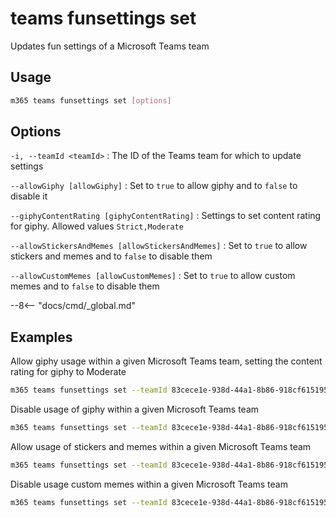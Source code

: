 # teams funsettings set

Updates fun settings of a Microsoft Teams team

## Usage

```sh
m365 teams funsettings set [options]
```

## Options

`-i, --teamId <teamId>`
: The ID of the Teams team for which to update settings

`--allowGiphy [allowGiphy]`
: Set to `true` to allow giphy and to `false` to disable it

`--giphyContentRating [giphyContentRating]`
: Settings to set content rating for giphy. Allowed values `Strict,Moderate`

`--allowStickersAndMemes [allowStickersAndMemes]`
: Set to `true` to allow stickers and memes and to `false` to disable them

`--allowCustomMemes [allowCustomMemes]`
: Set to `true` to allow custom memes and to `false` to disable them

--8<-- "docs/cmd/_global.md"

## Examples

Allow giphy usage within a given Microsoft Teams team, setting the content rating for giphy to Moderate

```sh
m365 teams funsettings set --teamId 83cece1e-938d-44a1-8b86-918cf6151957 --allowGiphy true --giphyContentRating Moderate
```

Disable usage of giphy within a given Microsoft Teams team

```sh
m365 teams funsettings set --teamId 83cece1e-938d-44a1-8b86-918cf6151957 --allowGiphy false
```

Allow usage of stickers and memes within a given Microsoft Teams team

```sh
m365 teams funsettings set --teamId 83cece1e-938d-44a1-8b86-918cf6151957 --allowStickersAndMemes true
```

Disable usage custom memes within a given Microsoft Teams team

```sh
m365 teams funsettings set --teamId 83cece1e-938d-44a1-8b86-918cf6151957 --allowCustomMemes false
```
